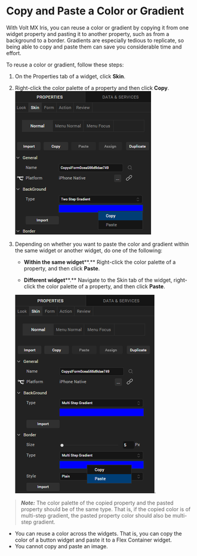                          


Copy and Paste a Color or Gradient
==================================

With Volt MX Iris, you can reuse a color or gradient by copying it from one widget property and pasting it to another property, such as from a background to a border. Gradients are especially tedious to replicate, so being able to copy and paste them can save you considerable time and effort.

To reuse a color or gradient, follow these steps:

1.  On the Properties tab of a widget, click **Skin**.
2.  Right-click the color palette of a property and then click
    **Copy**.
    ![](Resources/Images/copyColor.png)
3.  Depending on whether you want to paste the color and gradient
    within the same widget or another widget, do one of the following:
    
    *   **Within the same widget****.** Right-click the color palette of a property, and then click **Paste**.
        
    *   **Different widget****.** Navigate to the Skin tab of the widget, right-click the color palette of a property, and then click **Paste**.
    
     ![](Resources/Images/paste_a_color.png).
    

  > **_Note:_**  The color palette of the copied property and the pasted property should be of the same type. That is, if the copied color is of multi-step gradient, the pasted property color should also be multi-step gradient.
*   You can reuse a color across the widgets. That is, you can copy the color of a button widget and paste it to a Flex Container widget.
*   You cannot copy and paste an image.
